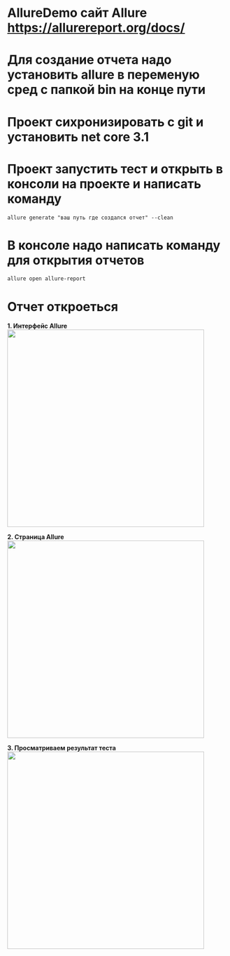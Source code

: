 # AllureDemo сайт Allure  https://allurereport.org/docs/
# Для создание отчета надо установить  allure в переменую сред c папкой bin на конце пути
# Проект сихронизировать с git и установить net core 3.1  
# Проект запустить тест  и открыть в консоли на проекте и написать команду

```
allure generate "ваш путь где создался отчет" --clean
```
# В консоле надо написать команду для открытия отчетов

``` allure open allure-report ```

# Отчет откроеться
**1. Интерфейс  Allure**
<br>
<img src='https://github.com/Maksim9056/AllureDemo/assets/108364585/cd2119a7-29bc-439a-b1d5-7d14438f4922' width="450" />
</br>

**2. Страница Allure**
<br>
<img src='https://github.com/Maksim9056/AllureDemo/assets/108364585/85207766-c92c-4c63-a5c2-2c028e24cac7' width="450" />
</br>

**3. Просматриваем результат теста**
<br>
<img src='https://github.com/Maksim9056/AllureDemo/assets/108364585/d0245b16-68e7-4588-9865-115eb4391f35' width="450" />
</br>
